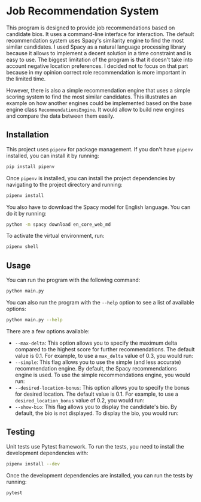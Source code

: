 # Job Recommendation System

This program is designed to provide job recommendations based on candidate bios. It uses a command-line interface for interaction.
The default recommendation system uses Spacy's similarity engine to find the most similar candidates.
I used Spacy as a natural language processing library because it allows to implement a decent solution in a time constraint and 
is easy to use.
The biggest limitation of the program is that it doesn't take into account negative location preferences. 
I decided not to focus on that part because in my opinion correct role recommendation is more important in the limited time.

However, there is also a simple recommendation engine that uses a simple scoring system to find the most similar candidates. 
This illustrates an example on how another engines could be implemented based on the base engine class `RecommendationsEngine`. 
It would allow to build new engines and compare the data between them easily.

## Installation

This project uses `pipenv` for package management. If you don't have `pipenv` installed, you can install it by running:

```bash
pip install pipenv
```

Once `pipenv` is installed, you can install the project dependencies by navigating to the project directory and running:

```bash
pipenv install
```

You also have to download the Spacy model for English language. You can do it by running:

```bash
python -m spacy download en_core_web_md
```

To activate the virtual environment, run:

```bash
pipenv shell
```

## Usage

You can run the program with the following command:

```bash
python main.py
```

You can also run the program with the `--help` option to see a list of available options:

```bash
python main.py --help
```

There are a few options available:

- `--max-delta`: This option allows you to specify the maximum delta compared to the highest score for further recommendations. The default value is 0.1. For example, to use a `max_delta` value of 0.3, you would run:
- `--simple`: This flag allows you to use the simple (and less accurate) recommendation engine. By default, the Spacy recommendations engine is used. To use the simple recommendations engine, you would run:
- `--desired-location-bonus`: This option allows you to specify the bonus for desired location. The default value is 0.1. For example, to use a `desired_location_bonus` value of 0.2, you would run:
- `--show-bio`: This flag allows you to display the candidate's bio. By default, the bio is not displayed. To display the bio, you would run:

## Testing
Unit tests use Pytest framework. To run the tests, you need to install the development dependencies with:
```bash
pipenv install --dev
```

Once the development dependencies are installed, you can run the tests by running:

```bash
pytest
```
